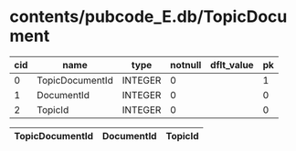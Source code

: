 # contents/pubcode_E.db/TopicDocument

|cid|name|type|notnull|dflt_value|pk|
| - | -- | -- | ----- | -------- | - |
|0|TopicDocumentId|INTEGER|0||1|
|1|DocumentId|INTEGER|0||0|
|2|TopicId|INTEGER|0||0|

| TopicDocumentId | DocumentId | TopicId |
| - | - | - |
